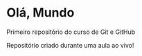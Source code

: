 # Olá, Mundo
 Primeiro repositório do curso de Git e GitHub

Repositório criado durante uma aula ao vivo!